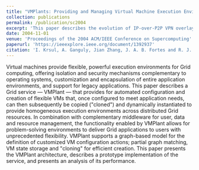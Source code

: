 ```yaml
---
title: "VMPlants: Providing and Managing Virtual Machine Execution Environments for Grid Computing"
collection: publications
permalink: /publication/sc2004
excerpt: 'This paper describes the evolution of IP-over-P2P VPN overlays'
date: 2004-11-01
venue: 'Proceedings of the 2004 ACM/IEEE Conference on Supercomputing'
paperurl: 'https://ieeexplore.ieee.org/document/1392937'
citation: 'I. Krsul, A. Ganguly, Jian Zhang, J. A. B. Fortes and R. J. Figueiredo, "VMPlants: Providing and Managing Virtual Machine Execution Environments for Grid Computing," SC '04: Proceedings of the 2004 ACM/IEEE Conference on Supercomputing, Pittsburgh, PA, USA, 2004, pp. 7-7, doi: 10.1109/SC.2004.67'
---
```


Virtual machines provide flexible, powerful execution environments for Grid computing, offering isolation and security mechanisms complementary to operating systems, customization and encapsulation of entire application environments, and support for legacy applications. This paper describes a Grid service — VMPlant — that provides for automated configuration and creation of flexible VMs that, once configured to meet application needs, can then subsequently be copied ("cloned") and dynamically instantiated to provide homogeneous execution environments across distributed Grid resources. In combination with complementary middleware for user, data and resource management, the functionality enabled by VMPlant allows for problem-solving environments to deliver Grid applications to users with unprecedented flexibility. VMPlant supports a graph-based model for the definition of customized VM configuration actions; partial graph matching, VM state storage and "cloning" for efficient creation. This paper presents the VMPlant architecture, describes a prototype implementation of the service, and presents an analysis of its performance.
